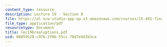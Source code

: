 ```yaml
---
content_type: resource
description: Lecture 19 - Section B
file: https://ol-ocw-studio-app-qa.s3.amazonaws.com/courses/15-402-finance-theory-ii-spring-2003/08859528c9762f0b55cc78d7e9d3b3ca_lec19brealoptions.pdf
file_type: application/pdf
resourcetype: Document
title: lec19brealoptions.pdf
uid: 08859528-c976-2f0b-55cc-78d7e9d3b3ca
---
```


